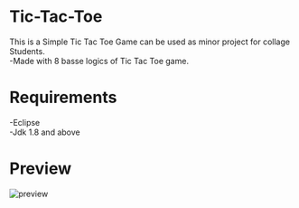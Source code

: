 # Tic-Tac-Toe
This is a Simple Tic Tac Toe Game can be used as minor project for collage Students. <br />
 -Made with 8 basse logics of Tic Tac Toe game.
# Requirements
 -Eclipse <br />
 -Jdk 1.8 and above
# Preview
<img src="https://i.imgur.com/idYGNmK.png" title="preview" />
  
